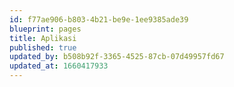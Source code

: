 ```yaml
---
id: f77ae906-b803-4b21-be9e-1ee9385ade39
blueprint: pages
title: Aplikasi
published: true
updated_by: b508b92f-3365-4525-87cb-07d49957fd67
updated_at: 1660417933
---
```

